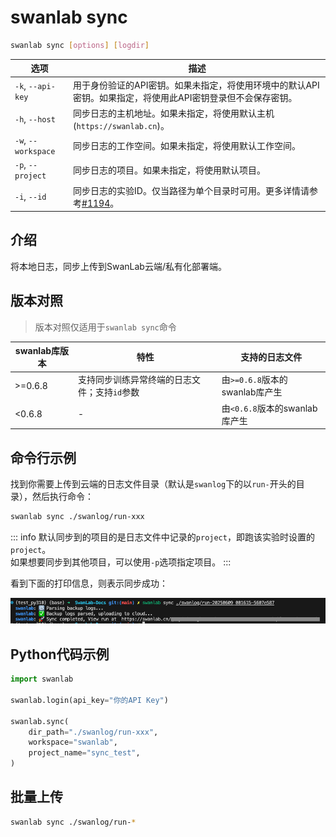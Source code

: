 # swanlab sync

```bash
swanlab sync [options] [logdir]
```

| 选项 | 描述 |
| --- | --- |
| `-k`, `--api-key` | 用于身份验证的API密钥。如果未指定，将使用环境中的默认API密钥。如果指定，将使用此API密钥登录但不会保存密钥。|
| `-h`, `--host` | 同步日志的主机地址。如果未指定，将使用默认主机(`https://swanlab.cn`)。|
| `-w`, `--workspace` | 同步日志的工作空间。如果未指定，将使用默认工作空间。|
| `-p`, `--project` | 同步日志的项目。如果未指定，将使用默认项目。|
| `-i`, `--id` | 同步日志的实验ID。仅当路径为单个目录时可用。更多详情请参考[#1194](https://github.com/SwanHubX/SwanLab/pull/1194)。|


## 介绍

将本地日志，同步上传到SwanLab云端/私有化部署端。

## 版本对照

> 版本对照仅适用于`swanlab sync`命令

| swanlab库版本 | 特性 | 支持的日志文件 |
| --- | --- | --- |
| >=0.6.8 | 支持同步训练异常终端的日志文件；支持`id`参数 | 由`>=0.6.8`版本的swanlab库产生 |
| <0.6.8 | - | 由`<0.6.8`版本的swanlab库产生 |

## 命令行示例

找到你需要上传到云端的日志文件目录（默认是`swanlog`下的以`run-`开头的目录），然后执行命令：

```bash
swanlab sync ./swanlog/run-xxx
```

::: info
默认同步到的项目的是日志文件中记录的`project`，即跑该实验时设置的`project`。  
如果想要同步到其他项目，可以使用`-p`选项指定项目。
:::

看到下面的打印信息，则表示同步成功：

![swanlab sync](./cli-swanlab-sync/console.png)


## Python代码示例

```python
import swanlab

swanlab.login(api_key="你的API Key")

swanlab.sync(
    dir_path="./swanlog/run-xxx",
    workspace="swanlab",
    project_name="sync_test",
)
```

## 批量上传

```bash
swanlab sync ./swanlog/run-*
```